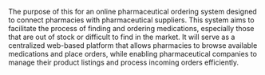 The purpose of this for an online pharmaceutical ordering system designed to connect pharmacies with pharmaceutical suppliers. This system aims to facilitate the process of finding and ordering medications, especially those that are out of stock or difficult to find in the market. It will serve as a centralized web-based platform that allows pharmacies to browse available medications and place orders, while enabling pharmaceutical companies to manage their product listings and process incoming orders efficiently.

